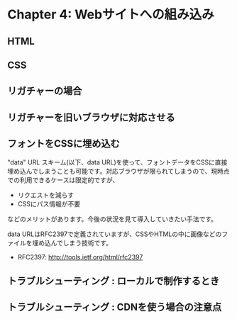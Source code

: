 # Chapter 4: Webサイトへの組み込み


## HTML


## CSS


## リガチャーの場合


## リガチャーを旧いブラウザに対応させる


## フォントをCSSに埋め込む
"data" URL スキーム(以下、data URL)を使って、フォントデータをCSSに直接埋め込んでしまうことも可能です。対応ブラウザが限られてしまうので、現時点での利用できるケースは限定的ですが、

- リクエストを減らす
- CSSにパス情報が不要

などのメリットがあります。今後の状況を見て導入していきたい手法です。

data URLはRFC2397で定義されていますが、CSSやHTMLの中に画像などのファイルを埋め込んでしまう技術です。

- RFC2397: http://tools.ietf.org/html/rfc2397

## トラブルシューティング : ローカルで制作するとき


## トラブルシューティング : CDNを使う場合の注意点

